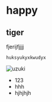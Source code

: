 happy
======
tiger
------------
fjerijfjjjj
```
huksyukyxkwudyx
```
![uzuki](https://2.bp.blogspot.com/-t6omIo5i0ZQ/WT0YiwnrvCI/AAAAAAAAzmg/KHLbqvrYOOskF7tbKRGCSaUdsethPFtUACLcB/s1600/pic%2B2017-06-11%2B6.16.18%2BPM.png)
- 123
- hhh
- hjhjhjh